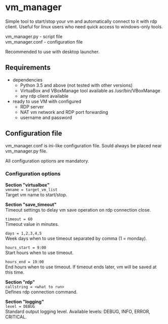 # vm_manager
Simple tool to start/stop your vm and automatically connect to it with rdp client. Useful for linux users who need quick access to windows-only tools.

vm_manager.py - script file  
vm_manager.conf - configuration file

Recommended to use with desktop launcher.

## Requirements
* dependencies
    * Python 3.5 and above (not tested with other versions)
    * VirtuaBox and VBoxManage tool available as /usr/bin/VBoxManage
    * any rdp client available
* ready to use VM with configured
    * RDP server
    * NAT vm network and RDP port forwarding
    * username and password

## Configuration file

vm_manager.conf is ini-like configuration file. Sould always be placed near vm_manager.py file.

All configuration options are mandatory.

### Configuration options

**Section "virtualbox"**  
`vmname = target_vm_list`  
Target vm name to start/stop.

**Section "save_timeout"**  
Timeout settings to delay vm save operation on rdp connection close.    

`timeout = 60`  
Timeout value in minutes.

`days = 1,2,3,4,5`  
Week days when to use timeout separated by comma (1 = monday).
  
`hours_start = 9:00`  
Start hours when to use timeout.

`hours_end = 19:00`  
End hours when to use timeout. If timeout ends later, vm will be saved at this time.

**Section "rdp"**  
`callstring = <what to run>`  
Defines rdp connection command.

**Section "logging"**  
`level = DEBUG`  
Standard output logging level. Available levels: DEBUG, INFO, ERROR, CRITICAL.
